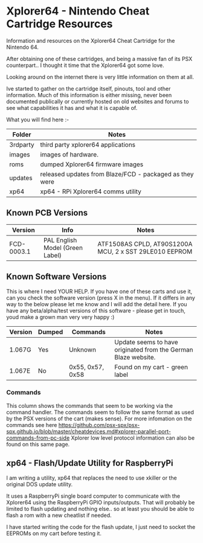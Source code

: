 # Xplorer64 - Nintendo Cheat Cartridge Resources

Information and resources on the Xplorer64 Cheat Cartridge for the Nintendo 64.

After obtaining one of these cartridges, and being a massive fan of its PSX counterpart.. I thought it time that the Xplorer64 got some love.

Looking around on the internet there is very little information on them at all.

Ive started to gather on the cartridge itself, pinouts, tool and other information. Much of this information is either missing, never been documented publically or currently hosted on old websites and forums to see what capabilities it has and what it is capable of.

What you will find here :-

Folder    |Notes 
----------|--------------------------------------
3rdparty | third party xplorer64 applications
images | images of hardware.
roms | dumped Xplorer64 firmware images
updates | released updates from Blaze/FCD - packaged as they were
xp64 |  xp64 - RPi Xplorer64 comms utility

## Known PCB Versions

Version     |Info                            | Notes
------------|--------------------------------|------------
FCD-0003.1  |PAL English Model (Green Label) | ATF1508AS CPLD, AT90S1200A MCU, 2 x SST 29LE010 EEPROM

## Known Software Versions

This is where I need YOUR HELP. If you have one of these carts and use it, can you check the software version (press X in the menu). If it differs in any way to the below please let me know and I will add the detail here. If you have any beta/alpha/test versions of this software - please get in touch, youd make a grown man very very happy :)

Version|Dumped|Commands                    |Notes
-------|------|----------------------------|--------------
1.067G | Yes  | Unknown                    | Update seems to have originated from the German Blaze website. 
1.067E | No   | 0x55, 0x57, 0x58           | Found on my cart - green label     

### Commands

This column shows the commands that seem to be working via the command handler. The commands seem to follow the same format as used by the PSX versions of the cart (makes sense). For more infomation on the commands see here https://github.com/psx-spx/psx-spx.github.io/blob/master/cheatdevices.md#xplorer-parallel-port-commands-from-pc-side
Xplorer low level protocol information can also be found on this same page.

## xp64 - Flash/Update Utility for RaspberryPi

I am writing a utility, xp64 that replaces the need to use xkiller or the original DOS update utility.

It uses a RaspberryPi single board computer to communicate with the Xplorer64 using the RaspberryPi GPIO inputs/outputs.
That will probably be limited to flash updating and nothing else.. so at least you should be able to flash a rom with a new cheatlist if needed.

I have started writing the code for the flash update, I just need to socket the EEPROMs on my cart before testing it.

